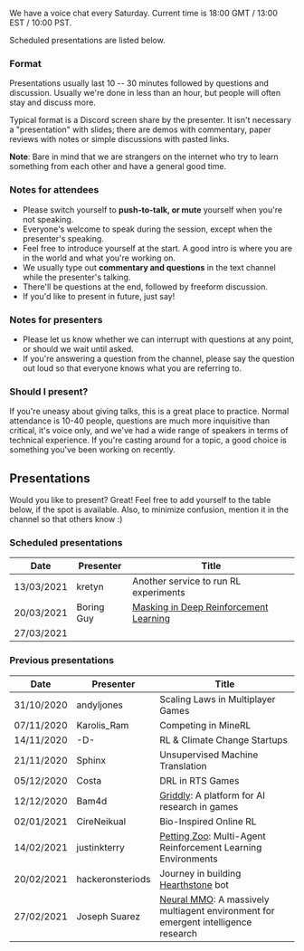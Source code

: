 We have a voice chat every Saturday. Current time is 18:00 GMT / 13:00 EST / 10:00 PST.

Scheduled presentations are listed below.

### Format
Presentations usually last 10 -- 30 minutes followed by questions and discussion. Usually we're done in less than an hour, but people will often stay and discuss more.

Typical format is a Discord screen share by the presenter. It isn't necessary a "presentation" with slides; there are demos with commentary, paper reviews with notes or simple discussions with pasted links.

**Note**: Bare in mind that we are strangers on the internet who try to learn something from each other and have a general good time.

### Notes for attendees

 * Please switch yourself to **push-to-talk, or mute** yourself when you're not speaking.
 * Everyone's welcome to speak during the session, except when the presenter's speaking. 
 * Feel free to introduce yourself at the start. A good intro is where you are in the world and what you're working on. 
 * We usually type out **commentary and questions** in the text channel while the presenter's talking.
 * There'll be questions at the end, followed by freeform discussion.
 * If you'd like to present in future, just say!

### Notes for presenters

* Please let us know whether we can interrupt with questions at any point, or should we wait until asked.
* If you're answering a question from the channel, please say the question out loud so that everyone knows what you are referring to.

### Should I present?

If you're uneasy about giving talks, this is a great place to practice. Normal attendance is 10-40 people, questions are much more inquisitive than critical, it's voice only, and we've had a wide range of speakers in terms of technical experience. If you're casting around for a topic, a good choice is something you've been working on recently.

## Presentations

Would you like to present? Great! Feel free to add yourself to the table below, if the spot is available. Also, to minimize confusion, mention it in the channel so that others know :)

### Scheduled presentations

| Date | Presenter | Title |
|------|-----------|-------|
| 13/03/2021 | kretyn | Another service to run RL experiments |
| 20/03/2021 | Boring Guy | [Masking in Deep Reinforcement Learning](https://boring-guy.sh/posts/masking-rl/) |
| 27/03/2021 | | |

### Previous presentations
| Date | Presenter | Title |
|------|-----------|-------|
| 31/10/2020 | andyljones | Scaling Laws in Multiplayer Games |
| 07/11/2020 | Karolis_Ram | Competing in MineRL |
| 14/11/2020 | -D- | RL & Climate Change Startups |
| 21/11/2020 | Sphinx | Unsupervised Machine Translation |
| 05/12/2020 | Costa | DRL in RTS Games |
| 12/12/2020 | Bam4d | [Griddly](https://griddly.readthedocs.io/en/latest/): A platform for AI research in games |
| 02/01/2021 | CireNeikual | Bio-Inspired Online RL |
| 14/02/2021 | justinkterry | [Petting Zoo](https://www.pettingzoo.ml/): Multi-Agent Reinforcement Learning Environments|
| 20/02/2021 | hackeronsteriods | Journey in building [Hearthstone](https://playhearthstone.com/) bot |
| 27/02/2021 | Joseph Suarez | [Neural MMO](https://jsuarez5341.github.io/): A massively multiagent environment for emergent intelligence research |